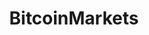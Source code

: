 ---
title: BitcoinMarkets
crosslinks:
- Bitcoin
- btc
- ethtrader
- KrakenSupport
- ethereum
- CryptoCurrency
- mtgoxinsolvency
- Buttcoin
- xkcd
- CryptoMarkets
- bitfinex
- wallstreetbets
- Monero
- litecoin
- tippr
- bitcoin_uncensored
- PoloniexForum
- autourbanbot
- zeronet
- Futurology
---